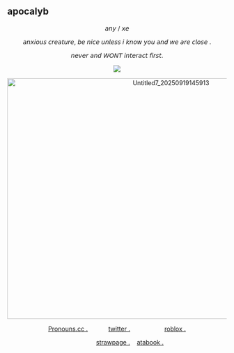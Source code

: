## apocalyb


<div align="center"> 𝘢𝘯𝘺 / 𝘹𝘦

𝘢𝘯𝘹𝘪𝘰𝘶𝘴 𝘤𝘳𝘦𝘢𝘵𝘶𝘳𝘦, 𝘣𝘦 𝘯𝘪𝘤𝘦 𝘶𝘯𝘭𝘦𝘴𝘴 𝘪 𝘬𝘯𝘰𝘸 𝘺𝘰𝘶 𝘢𝘯𝘥 𝘸𝘦 𝘢𝘳𝘦 𝘤𝘭𝘰𝘴𝘦 .

𝘯𝘦𝘷𝘦𝘳 𝘢𝘯𝘥 𝘞𝘖𝘕𝘛 𝘪𝘯𝘵𝘦𝘳𝘢𝘤𝘵 𝘧𝘪𝘳𝘴𝘵.

![](https://komarev.com/ghpvc/?username=GoldenLaurelss&color=blueviolet&label=MY+✦+SHOT&base=100&abbreviated=true)



<div align="center">
  
<img width="736" height="552" alt="Untitled7_20250919145913" src="https://github.com/user-attachments/assets/c1567b52-710a-4391-8417-4bb71a8e43d0" />


[Pronouns.cc .](https://pronouns.cc/@MintSzlla) ‎‎ ‎‎‎‎ ‎‎‎‎ ‎‎‎‎‎‎ ‎‎‎‎ ‎‎‎‎ ‎‎‎‎ ‎‎‎‎ ‎‎‎‎ ‎‎‎‎ ‎‎‎‎ ‎‎‎‎‎‎ ‎‎‎‎ ‎‎‎‎ ‎‎‎‎ ‎‎‎‎ ‎‎‎‎ ‎‎‎‎ ‎‎‎‎ ‎‎‎‎ ‎‎‎‎ ‎‎‎‎ ‎‎‎‎‎‎ ‎‎‎ ‎‎‎‎ ‎‎‎‎ ‎‎‎‎ ‎‎‎‎ ‎‎‎‎ ‎‎‎‎ ‎‎‎‎ ‎‎‎‎ ‎‎‎‎ ‎‎‎‎‎‎‎‎ ‎‎ ‎‎‎‎ ‎‎‎ ‎‎‎‎ ‎‎‎‎‎‎‎‎ ‎‎ ‎‎‎‎ ‎‎‎‎ ‎‎ ‎ [twitter .](https://x.com/imsl3epdeprived) ‎ ‎ ‎ ‎‎ ‎‎‎‎ ‎‎‎‎ ‎‎ ‎   ‎ ‎ ‎  ‎ ‎ ‎ ‎  ‎‎ ‎  ‎ ‎  ‎ ‎  ‎ ‎  ‎ ‎  ‎ ‎  ‎  ‎ ‎ ‎‎ ‎  ‎ ‎  ‎ ‎‎ ‎ [roblox .](https://www.roblox.com/users/2666279700/profile)

 ‎ ‎  ‎ ‎ ‎ ‎ ‎  ‎ ‎ ‎ ‎  ‎ ‎  ‎ ‎ ‎[strawpage .](https://vyouss.straw.page) ‎ ‎  ‎ ‎ ‎ ‎ ‎  ‎ ‎‎ ‎ ‎ ‎   ‎ ‎  ‎ ‎ ‎ ‎ ‎  ‎ ‎‎ ‎‎‎ ‎‎‎‎ ‎‎‎‎ ‎‎‎ ‎‎‎‎ ‎‎‎‎ ‎ ‎ ‎ ‎ ‎ ‎ ‎ ‎  ‎ ‎ ‎       ‎ ‎ [atabook .](https://mintszlla.atabook.org/)
